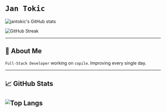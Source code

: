 # `Jan Tokic`

![jantokic's GitHub stats](https://github-readme-stats-three-topaz-49.vercel.app/api?username=jantokic&theme=rose_pine&count_private=true&show_icons=true&hide=stars,issues)

![GitHub Streak](https://streak-stats.demolab.com?user=jantokic&theme=dracula&hide_border=true&count_private=true)

---

## 🚀 About Me

`Full-Stack Developer` working on `copile`. Improving every single day.

---

## 📈 GitHub Stats

![Top Langs](https://github-readme-stats-three-topaz-49.vercel.app/api/top-langs/?username=jantokic&layout=donut&langs_count=5&hide=CMake,Makefile)
---
